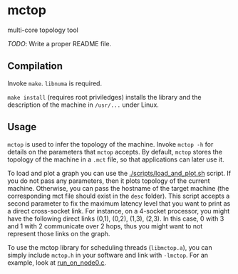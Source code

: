 # mctop
multi-core topology tool

*TODO*: Write a proper README file. 

## Compilation
Invoke `make`. `libnuma` is required.

`make install` (requires root priviledges) installs the library and the description of the machine in `/usr/...` under Linux.

## Usage

`mctop` is used to infer the topology of the machine.
Invoke `mctop -h` for details on the parameters that `mctop` accepts.
By default, `mctop` stores the topology of the machine in a `.mct` file, so that applications can later use it.

To load and plot a graph you can use the [./scripts/load_and_plot.sh](./scripts/load_and_plot.sh) script.
If you do not pass any parameters, then it plots topology of the current machine. Otherwise, you can pass the hostname of the target machine (the corresponding mct file should exist in the `desc` folder). This script accepts a second parameter to fix the maximum latency level that you want to print as a direct cross-socket link. For instance, on a 4-socket processor, you might have the following direct links (0,1), (0,2), (1,3), (2,3). In this case, 0 with 3 and 1 with 2 communicate over 2 hops, thus you might want to not represent those links on the graph.

To use the mctop library for scheduling threads (`libmctop.a`), you can simply include `mctop.h` in your software and link with `-lmctop`. For an example, look at [run_on_node0.c](./tests/run_on_node0.c).


